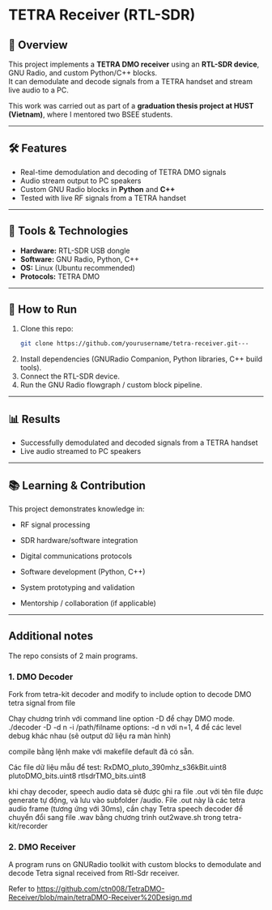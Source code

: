# TETRA Receiver (RTL-SDR)

## 📌 Overview
This project implements a **TETRA DMO receiver** using an **RTL-SDR device**, GNU Radio, and custom Python/C++ blocks.  
It can demodulate and decode signals from a TETRA handset and stream live audio to a PC.  

This work was carried out as part of a **graduation thesis project at HUST (Vietnam)**, where I mentored two BSEE students.

---

## 🛠️ Features
- Real-time demodulation and decoding of TETRA DMO signals  
- Audio stream output to PC speakers  
- Custom GNU Radio blocks in **Python** and **C++**  
- Tested with live RF signals from a TETRA handset  

---

## 🔧 Tools & Technologies
- **Hardware:** RTL-SDR USB dongle  
- **Software:** GNU Radio, Python, C++  
- **OS:** Linux (Ubuntu recommended)  
- **Protocols:** TETRA DMO  

---

## 🚀 How to Run
1. Clone this repo:  
   ```bash
   git clone https://github.com/yourusername/tetra-receiver.git---
2. Install dependencies (GNURadio Companion, Python libraries, C++ build tools).  
3. Connect the RTL-SDR device.  
4. Run the GNU Radio flowgraph / custom block pipeline.  

---

## 📊 Results
- Successfully demodulated and decoded signals from a TETRA handset
- Live audio streamed to PC speakers

---

## 📚 Learning & Contribution

This project demonstrates knowledge in:

- RF signal processing

- SDR hardware/software integration

- Digital communications protocols

- Software development (Python, C++)

- System prototyping and validation

- Mentorship / collaboration (if applicable)

---

## Additional notes

The repo consists of 2 main programs. 

### 1. DMO Decoder
Fork from tetra-kit decoder and modify to include option to decode DMO tetra signal from file 

Chạy chương trình với command line option -D để chạy DMO mode.
./decoder -D -d n -i /path/filname
options:  -d n với n=1, 4 để các level debug khác nhau (sẽ output dữ liệu ra màn hình)

compile bằng lệnh make với makefile default đã có sẵn.

Các file dữ liệu mẫu để test:
RxDMO_pluto_390mhz_s36kBit.uint8
plutoDMO_bits.uint8
rtlsdrTMO_bits.uint8

khi chạy decoder, speech audio data sẽ được ghi ra file .out với tên file được generate tự động, và lưu vào subfolder /audio. 
File .out này là các tetra audio frame (tương ứng với 30ms), cần chạy Tetra speech decoder để chuyển đổi sang file .wav bằng chương trình out2wave.sh trong tetra-kit/recorder

### 2. DMO Receiver
A program runs on GNURadio toolkit with custom blocks to demodulate and decode Tetra signal received from Rtl-Sdr receiver.

Refer to https://github.com/ctn008/TetraDMO-Receiver/blob/main/tetraDMO-Receiver%20Design.md
